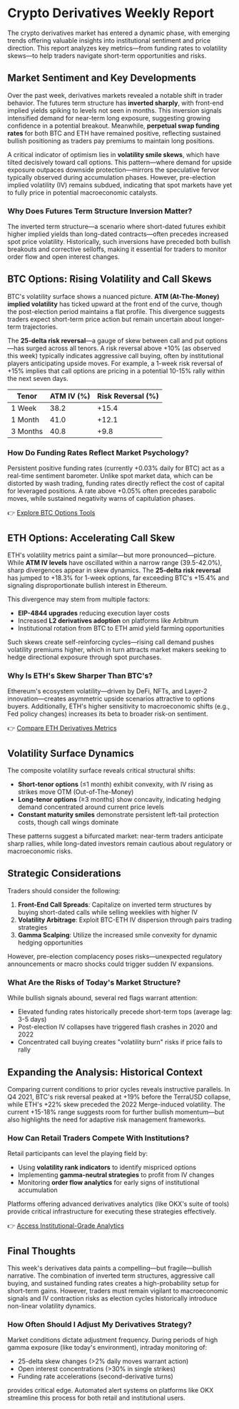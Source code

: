 # Crypto Derivatives Weekly Report

The crypto derivatives market has entered a dynamic phase, with emerging trends offering valuable insights into institutional sentiment and price direction. This report analyzes key metrics—from funding rates to volatility skews—to help traders navigate short-term opportunities and risks.

## Market Sentiment and Key Developments

Over the past week, derivatives markets revealed a notable shift in trader behavior. The futures term structure has **inverted sharply**, with front-end implied yields spiking to levels not seen in months. This inversion signals intensified demand for near-term long exposure, suggesting growing confidence in a potential breakout. Meanwhile, **perpetual swap funding rates** for both BTC and ETH have remained positive, reflecting sustained bullish positioning as traders pay premiums to maintain long positions.

A critical indicator of optimism lies in **volatility smile skews**, which have tilted decisively toward call options. This pattern—where demand for upside exposure outpaces downside protection—mirrors the speculative fervor typically observed during accumulation phases. However, pre-election implied volatility (IV) remains subdued, indicating that spot markets have yet to fully price in potential macroeconomic catalysts.

### Why Does Futures Term Structure Inversion Matter?
The inverted term structure—a scenario where short-dated futures exhibit higher implied yields than long-dated contracts—often precedes increased spot price volatility. Historically, such inversions have preceded both bullish breakouts and corrective selloffs, making it essential for traders to monitor order flow and open interest changes.

## BTC Options: Rising Volatility and Call Skews

BTC's volatility surface shows a nuanced picture. **ATM (At-The-Money) implied volatility** has ticked upward at the front end of the curve, though the post-election period maintains a flat profile. This divergence suggests traders expect short-term price action but remain uncertain about longer-term trajectories.

The **25-delta risk reversal**—a gauge of skew between call and put options—has surged across all tenors. A risk reversal above +10% (as observed this week) typically indicates aggressive call buying, often by institutional players anticipating upside moves. For example, a 1-week risk reversal of +15% implies that call options are pricing in a potential 10-15% rally within the next seven days.

| Tenor       | ATM IV (%) | Risk Reversal (%) |
|-------------|------------|-------------------|
| 1 Week      | 38.2       | +15.4             |
| 1 Month     | 41.0       | +12.1             |
| 3 Months    | 40.8       | +9.8              |

### How Do Funding Rates Reflect Market Psychology?
Persistent positive funding rates (currently +0.03% daily for BTC) act as a real-time sentiment barometer. Unlike spot market data, which can be distorted by wash trading, funding rates directly reflect the cost of capital for leveraged positions. A rate above +0.05% often precedes parabolic moves, while sustained negativity warns of capitulation phases.

👉 [Explore BTC Options Tools](https://bit.ly/okx-bonus)

## ETH Options: Accelerating Call Skew

ETH's volatility metrics paint a similar—but more pronounced—picture. While **ATM IV levels** have oscillated within a narrow range (39.5-42.0%), sharp divergences appear in skew dynamics. The **25-delta risk reversal** has jumped to +18.3% for 1-week options, far exceeding BTC's +15.4% and signaling disproportionate bullish interest in Ethereum.

This divergence may stem from multiple factors:  
- **EIP-4844 upgrades** reducing execution layer costs  
- Increased **L2 derivatives adoption** on platforms like Arbitrum  
- Institutional rotation from BTC to ETH amid yield farming opportunities  

Such skews create self-reinforcing cycles—rising call demand pushes volatility premiums higher, which in turn attracts market makers seeking to hedge directional exposure through spot purchases.

### Why Is ETH's Skew Sharper Than BTC's?
Ethereum's ecosystem volatility—driven by DeFi, NFTs, and Layer-2 innovation—creates asymmetric upside scenarios attractive to options buyers. Additionally, ETH's higher sensitivity to macroeconomic shifts (e.g., Fed policy changes) increases its beta to broader risk-on sentiment.

👉 [Compare ETH Derivatives Metrics](https://bit.ly/okx-bonus)

## Volatility Surface Dynamics

The composite volatility surface reveals critical structural shifts:  
- **Short-tenor options** (≤1 month) exhibit convexity, with IV rising as strikes move OTM (Out-of-The-Money)  
- **Long-tenor options** (≥3 months) show concavity, indicating hedging demand concentrated around current price levels  
- **Constant maturity smiles** demonstrate persistent left-tail protection costs, though call wings dominate  

These patterns suggest a bifurcated market: near-term traders anticipate sharp rallies, while long-dated investors remain cautious about regulatory or macroeconomic risks.

## Strategic Considerations

Traders should consider the following:  
1. **Front-End Call Spreads**: Capitalize on inverted term structures by buying short-dated calls while selling weeklies with higher IV  
2. **Volatility Arbitrage**: Exploit BTC-ETH IV dispersion through pairs trading strategies  
3. **Gamma Scalping**: Utilize the increased smile convexity for dynamic hedging opportunities  

However, pre-election complacency poses risks—unexpected regulatory announcements or macro shocks could trigger sudden IV expansions.

### What Are the Risks of Today's Market Structure?
While bullish signals abound, several red flags warrant attention:  
- Elevated funding rates historically precede short-term tops (average lag: 3-5 days)  
- Post-election IV collapses have triggered flash crashes in 2020 and 2022  
- Concentrated call buying creates "volatility burn" risks if price fails to rally  

## Expanding the Analysis: Historical Context

Comparing current conditions to prior cycles reveals instructive parallels. In Q4 2021, BTC's risk reversal peaked at +19% before the TerraUSD collapse, while ETH's +22% skew preceded the 2022 Merge-induced volatility. The current +15-18% range suggests room for further bullish momentum—but also highlights the need for adaptive risk management frameworks.

### How Can Retail Traders Compete With Institutions?
Retail participants can level the playing field by:  
- Using **volatility rank indicators** to identify mispriced options  
- Implementing **gamma-neutral strategies** to profit from IV changes  
- Monitoring **order flow analytics** for early signs of institutional accumulation  

Platforms offering advanced derivatives analytics (like OKX's suite of tools) provide critical infrastructure for executing these strategies effectively.

👉 [Access Institutional-Grade Analytics](https://bit.ly/okx-bonus)

## Final Thoughts

This week's derivatives data paints a compelling—but fragile—bullish narrative. The combination of inverted term structures, aggressive call buying, and sustained funding rates creates a high-probability setup for short-term gains. However, traders must remain vigilant to macroeconomic signals and IV contraction risks as election cycles historically introduce non-linear volatility dynamics.

### How Often Should I Adjust My Derivatives Strategy?
Market conditions dictate adjustment frequency. During periods of high gamma exposure (like today's environment), intraday monitoring of:  
- 25-delta skew changes (>2% daily moves warrant action)  
- Open interest concentrations (>30% in single strikes)  
- Funding rate accelerations (second-derivative turns)  

provides critical edge. Automated alert systems on platforms like OKX streamline this process for both retail and institutional users.